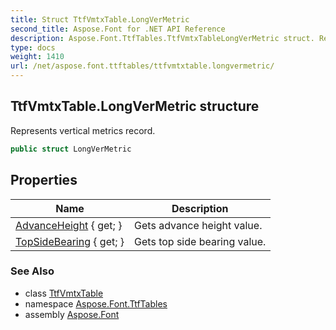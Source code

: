 ```yaml
---
title: Struct TtfVmtxTable.LongVerMetric
second_title: Aspose.Font for .NET API Reference
description: Aspose.Font.TtfTables.TtfVmtxTableLongVerMetric struct. Represents vertical metrics record
type: docs
weight: 1410
url: /net/aspose.font.ttftables/ttfvmtxtable.longvermetric/
---
```

## TtfVmtxTable.LongVerMetric structure

Represents vertical metrics record.

```csharp
public struct LongVerMetric
```

## Properties

| Name | Description |
| --- | --- |
| [AdvanceHeight](../../aspose.font.ttftables/ttfvmtxtable.longvermetric/advanceheight) { get; } | Gets advance height value. |
| [TopSideBearing](../../aspose.font.ttftables/ttfvmtxtable.longvermetric/topsidebearing) { get; } | Gets top side bearing value. |

### See Also

* class [TtfVmtxTable](../ttfvmtxtable/)
* namespace [Aspose.Font.TtfTables](../../aspose.font.ttftables/)
* assembly [Aspose.Font](../../)


